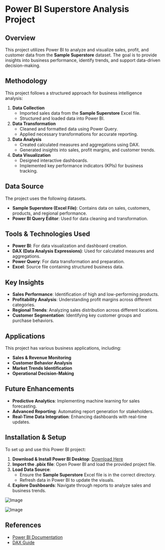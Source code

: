 # Power BI Superstore Analysis Project

## Overview
This project utilizes Power BI to analyze and visualize sales, profit, and customer data from the **Sample Superstore** dataset. The goal is to provide insights into business performance, identify trends, and support data-driven decision-making.

## Methodology
This project follows a structured approach for business intelligence analysis:

1. **Data Collection**
   - Imported sales data from the **Sample Superstore** Excel file.
   - Structured and loaded data into Power BI.
2. **Data Transformation**
   - Cleaned and formatted data using Power Query.
   - Applied necessary transformations for accurate reporting.
3. **Data Analysis**
   - Created calculated measures and aggregations using DAX.
   - Generated insights into sales, profit margins, and customer trends.
4. **Data Visualization**
   - Designed interactive dashboards.
   - Implemented key performance indicators (KPIs) for business tracking.

## Data Source
The project uses the following datasets.
- **Sample Superstore (Excel File)**: Contains data on sales, customers, products, and regional performance.
- **Power BI Query Editor**: Used for data cleaning and transformation.

## Tools & Technologies Used
- **Power BI**: For data visualization and dashboard creation.
- **DAX (Data Analysis Expressions)**: Used for calculated measures and aggregations.
- **Power Query**: For data transformation and preparation.
- **Excel**: Source file containing structured business data.

## Key Insights
- **Sales Performance**: Identification of high and low-performing products.
- **Profitability Analysis**: Understanding profit margins across different categories.
- **Regional Trends**: Analyzing sales distribution across different locations.
- **Customer Segmentation**: Identifying key customer groups and purchase behaviors.

## Applications
This project has various business applications, including:
- **Sales & Revenue Monitoring**
- **Customer Behavior Analysis**
- **Market Trends Identification**
- **Operational Decision-Making**

## Future Enhancements
- **Predictive Analytics**: Implementing machine learning for sales forecasting.
- **Advanced Reporting**: Automating report generation for stakeholders.
- **Real-Time Data Integration**: Enhancing dashboards with real-time updates.

## Installation & Setup
To set up and use this Power BI project:

1. **Download & Install Power BI Desktop**: [Download Here](https://powerbi.microsoft.com/)
2. **Import the .pbix file**: Open Power BI and load the provided project file.
3. **Load Data Source**:
   - Ensure the **Sample Superstore** Excel file is in the correct directory.
   - Refresh data in Power BI to update the visuals.
4. **Explore Dashboards**: Navigate through reports to analyze sales and business trends.

![Image](https://github.com/user-attachments/assets/3f34f5c6-2f09-4714-bfcb-ae5777d64436)

![Image](https://github.com/user-attachments/assets/c7d1e151-4de4-46d5-8442-821562bf725a)

## References
- [Power BI Documentation](https://docs.microsoft.com/en-us/power-bi/)
- [DAX Guide](https://dax.guide/)


